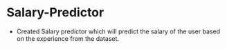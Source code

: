 # Salary-Predictor
- Created Salary predictor which will predict the salary of the user based on the experience from the dataset.
